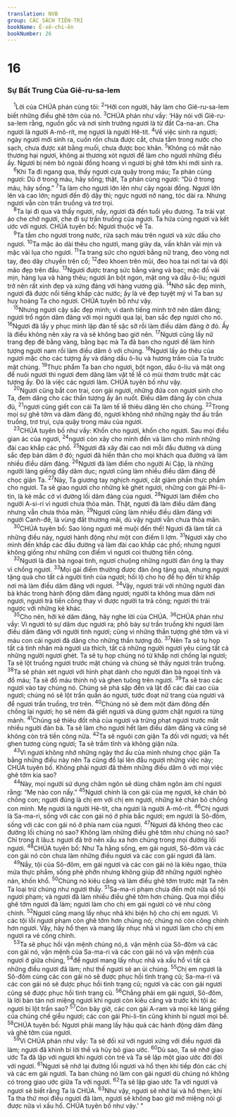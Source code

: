 ```yaml
---
translation: NVB
group: CÁC SÁCH TIÊN-TRI
bookName: Ê-xê-chi-ên 
bookNumber: 26
---
```


<div class="title"><h1>16</h1><h3>Sự Bất Trung Của Giê-ru-sa-lem </h3></div>
<span class="verse exe_16_1"> <sup>1</sup>Lời của CHÚA phán cùng tôi: </span>
<span class="verse exe_16_2"><sup>2</sup>“Hỡi con người, hãy làm cho Giê-ru-sa-lem biết những điều ghê tởm của nó. </span>
<span class="verse exe_16_3"><sup>3</sup>CHÚA phán như vầy: ‘Hãy nói với Giê-ru-sa-lem rằng, nguồn gốc và nơi sinh trưởng ngươi là từ đất Ca-na-an. Cha ngươi là người A-mô-rít, mẹ ngươi là người Hê-tít. </span>
<span class="verse exe_16_4"><sup>4</sup>Về việc sinh ra ngươi; ngày ngươi mới sinh ra, cuốn rốn chưa được cắt, chưa tắm trong nước cho sạch, chưa được xát bằng muối, chưa được bọc khăn. </span>
<span class="verse exe_16_5"><sup>5</sup>Không có mắt nào thương hại ngươi, không ai thương xót ngươi để làm cho ngươi những điều ấy. Ngươi bị ném bỏ ngoài đồng hoang vì ngươi bị ghê tởm khi mới sinh ra. <br/></span>
<span class="verse exe_16_6"> <sup>6</sup>Khi Ta đi ngang qua, thấy ngươi cựa quậy trong máu; Ta phán cùng ngươi: Dù ở trong máu, hãy sống; thật, Ta phán cùng ngươi: “Dù ở trong máu, hãy sống.” </span>
<span class="verse exe_16_7"><sup>7</sup>Ta làm cho ngươi lớn lên như cây ngoài đồng. Ngươi lớn lên và cao lớn; ngươi đến độ dậy thì; ngực ngươi nở nang, tóc dài ra. Nhưng ngươi vẫn còn trần truồng và trơ trọi. <br/></span>
<span class="verse exe_16_8"> <sup>8</sup>Ta lại đi qua và thấy ngươi, nầy, ngươi đã đến tuổi yêu đương. Ta trải vạt áo che chở ngươi, che đi sự trần truồng của ngươi. Ta hứa cùng ngươi và kết ước với ngươi. CHÚA tuyên bố: Ngươi thuộc về Ta. <br/></span>
<span class="verse exe_16_9"> <sup>9</sup>Ta tắm cho ngươi trong nước, rửa sạch máu trên ngươi và xức dầu cho ngươi. </span>
<span class="verse exe_16_10"><sup>10</sup>Ta mặc áo dài thêu cho ngươi, mang giày da, vấn khăn vải mịn và mặc vải lụa cho ngươi. </span>
<span class="verse exe_16_11"><sup>11</sup>Ta trang sức cho ngươi bằng nữ trang, đeo vòng nơi tay, đeo dây chuyền trên cổ; </span>
<span class="verse exe_16_12"><sup>12</sup>đeo khoen trên mũi, đeo hoa tai nơi tai và đội mão đẹp trên đầu. </span>
<span class="verse exe_16_13"><sup>13</sup>Ngươi được trang sức bằng vàng và bạc; mặc đồ vải mịn, hàng lụa và hàng thêu; ngươi ăn bột ngon, mật ong và dầu ô-liu; ngươi trở nên rất xinh đẹp và xứng đáng với hàng vương giả. </span>
<span class="verse exe_16_14"><sup>14</sup>Nhờ sắc đẹp mình, ngươi đã được nổi tiếng khắp các nước; ấy là vẻ đẹp tuyệt mỹ vì Ta ban sự huy hoàng Ta cho ngươi. CHÚA tuyên bố như vậy. <br/></span>
<span class="verse exe_16_15"> <sup>15</sup>Nhưng ngươi cậy sắc đẹp mình; vì danh tiếng mình trở nên dâm đãng; ngươi trổ ngón dâm đãng với mọi người qua lại, ban sắc đẹp ngươi cho nó. </span>
<span class="verse exe_16_16"><sup>16</sup>Ngươi đã lấy y phục mình lập đàn tế sặc sỡ rồi làm điều dâm đảng ở đó. Ấy là điều không nên xảy ra và sẽ không bao giờ nên. </span>
<span class="verse exe_16_17"><sup>17</sup>Ngươi cũng lấy nữ trang đẹp đẽ bằng vàng, bằng bạc mà Ta đã ban cho ngươi để làm hình tượng người nam rồi làm điều dâm ô với chúng. </span>
<span class="verse exe_16_18"><sup>18</sup>Ngươi lấy áo thêu của ngươi mặc cho các tượng ấy và dâng dầu ô-liu và hương trầm của Ta trước mặt chúng. </span>
<span class="verse exe_16_19"><sup>19</sup>Thực phẩm Ta ban cho ngươi, bột ngon, dầu ô-liu và mật ong để nuôi ngươi thì ngươi đem dâng làm vật tế lễ có mùi thơm trước mặt các tượng ấy. Đó là việc các ngươi làm. CHÚA tuyên bố như vậy. <br/></span>
<span class="verse exe_16_20"> <sup>20</sup>Ngươi cũng bắt con trai, con gái ngươi, những đứa con ngươi sinh cho Ta, đem dâng cho các thần tượng ấy ăn nuốt. Điều dâm đảng ấy còn chưa đủ, </span>
<span class="verse exe_16_21"><sup>21</sup>ngươi cũng giết con cái Ta làm tế lễ thiêu dâng lên cho chúng. </span>
<span class="verse exe_16_22"><sup>22</sup>Trong mọi sự ghê tởm và dâm đảng đó, ngươi không nhớ những ngày thơ ấu trần truồng, trơ trụi, cựa quậy trong máu của ngươi. <br/></span>
<span class="verse exe_16_23"> <sup>23</sup>CHÚA tuyên bố như vầy: Khốn cho ngươi, khốn cho ngươi. Sau mọi điều gian ác của ngươi, </span>
<span class="verse exe_16_24"><sup>24</sup>ngươi còn xây cho mình đền và làm cho mình những đài cao khắp các phố. </span>
<span class="verse exe_16_25"><sup>25</sup>Ngươi đã xây đài cao nơi mỗi đầu đường và dùng sắc đẹp bán dâm ở đó; ngươi đã hiến thân cho mọi khách qua đường và làm nhiều điều dâm đảng. </span>
<span class="verse exe_16_26"><sup>26</sup>Ngươi đã làm điếm cho người Ai Cập, là những người láng giềng đầy dâm dục; ngươi cũng làm nhiều điều dâm đảng để chọc giận Ta. </span>
<span class="verse exe_16_27"><sup>27</sup>Này, Ta giương tay nghịch ngươi, cắt giảm phần thực phẩm cho ngươi. Ta sẽ giao ngươi cho những kẻ ghét ngươi, những con gái Phi-li-tin, là kẻ mắc cở vì đường lối dâm đảng của ngươi. </span>
<span class="verse exe_16_28"><sup>28</sup>Ngươi làm điếm cho người A-si-ri vì ngươi chưa thỏa mãn. Thật, ngươi đã làm điều dâm đảng nhưng vẫn chưa thỏa mãn. </span>
<span class="verse exe_16_29"><sup>29</sup>Ngươi cũng làm nhiều điều dâm đảng với người Canh-đê, là vùng đất thương mãi, dù vậy ngươi vẫn chưa thỏa mãn. <br/></span>
<span class="verse exe_16_30"> <sup>30</sup>CHÚA tuyên bố: Sao lòng ngươi mê muội đến thế! Ngươi đã làm tất cả những điều này, ngươi hành động như một con điếm lì lợm. </span>
<span class="verse exe_16_31"><sup>31</sup>Ngươi xây cho mình đền khắp các đầu đường và làm đài cao khắp các phố; nhưng ngươi không giống như những con điếm vì ngươi coi thường tiền công. <br/></span>
<span class="verse exe_16_32"> <sup>32</sup>Ngươi là đàn bà ngoại tình, ngươi chuộng những người đàn ông lạ thay vì chồng ngươi. </span>
<span class="verse exe_16_33"><sup>33</sup>Mọi gái điếm thường được đàn ông tặng quà, nhưng ngươi tặng quà cho tất cả người tình của ngươi; hối lộ cho họ để họ đến từ khắp nơi mà làm điều dâm đãng với ngươi. </span>
<span class="verse exe_16_34"><sup>34</sup>Vậy, ngươi trái với những người đàn bà khác trong hành động dâm đảng ngươi; người ta không mua dâm nơi ngươi, ngươi trả tiền công thay vì được người ta trả công; ngươi thì trái ngược với những kẻ khác. <br/></span>
<span class="verse exe_16_35"> <sup>35</sup>Cho nên, hỡi kẻ dâm đảng, hãy nghe lời của CHÚA. </span>
<span class="verse exe_16_36"><sup>36</sup>CHÚA phán như vầy: Vì ngươi tỏ sự dâm dục ngươi ra; phô bày sự trần truồng khi ngươi làm điều dâm đãng với người tình ngươi; cũng vì những thần tượng ghê tởm và vì máu con cái ngươi đã dâng cho những thần tượng đó. </span>
<span class="verse exe_16_37"><sup>37</sup>Nên Ta sẽ tụ họp tất cả tình nhân mà ngươi ưa thích, tất cả những người ngươi yêu cùng tất cả những người ngươi ghét. Ta sẽ tụ họp chúng nó từ khắp nơi chống lại ngươi; Ta sẽ lột truồng ngươi trước mặt chúng và chúng sẽ thấy ngươi trần truồng. </span>
<span class="verse exe_16_38"><sup>38</sup>Ta sẽ phán xét ngươi với hình phạt dành cho người đàn bà ngoại tình và đổ máu; Ta sẽ đổ máu thịnh nộ và ghen tuông trên ngươi. </span>
<span class="verse exe_16_39"><sup>39</sup>Ta sẽ trao các ngươi vào tay chúng nó. Chúng sẽ phá sập đền và lật đổ các đài cao của ngươi; chúng nó sẽ lột trần quần áo ngươi, tước đoạt nữ trang của ngươi và để ngươi trần truồng, trơ trẽn. </span>
<span class="verse exe_16_40"><sup>40</sup>Chúng nó sẽ đem một đám đông đến chống lại ngươi; họ sẽ ném đá giết ngươi và dùng gươm chặt ngươi ra từng mảnh. </span>
<span class="verse exe_16_41"><sup>41</sup>Chúng sẽ thiêu đốt nhà của ngươi và trừng phạt ngươi trước mắt nhiều người đàn bà. Ta sẽ làm cho ngươi hết làm điều dâm đãng và cũng sẽ không còn trả tiền công nữa. </span>
<span class="verse exe_16_42"><sup>42</sup>Ta sẽ nguôi cơn giận Ta đối với ngươi; và hết ghen tương cùng ngươi; Ta sẽ trầm tĩnh và không giận nữa. <br/></span>
<span class="verse exe_16_43"> <sup>43</sup>Vì ngươi không nhớ những ngày thơ ấu của mình nhưng chọc giận Ta bằng những điều này nên Ta cũng đổ lại lên đầu ngươi những việc này; CHÚA tuyên bố. Không phải ngươi đã thêm những điều dâm ô với mọi việc ghê tởm kia sao? <br/></span>
<span class="verse exe_16_44"> <sup>44</sup>Này, mọi người sử dụng châm ngôn sẽ dùng châm ngôn ám chỉ ngươi rằng: “Mẹ nào con nấy.” </span>
<span class="verse exe_16_45"><sup>45</sup>Ngươi chính là con gái của mẹ ngươi, kẻ chán bỏ chồng con; ngươi đúng là chị em với chị em ngươi, những kẻ chán bỏ chồng con mình. Mẹ ngươi là người Hê-tít, cha ngươi là người A-mô-rít. </span>
<span class="verse exe_16_46"><sup>46</sup>Chị ngươi là Sa-ma-ri, sống với các con gái nó ở phía bắc ngươi; em ngươi là Sô-đôm, sống với các con gái nó ở phía nam của ngươi. </span>
<span class="verse exe_16_47"><sup>47</sup>Ngươi đã không theo các đường lối chúng nó sao? Không làm những điều ghê tởm như chúng nó sao? Chỉ trong ít lâu<a data-toggle="tooltip" data-placement="bottom" title="Ctd: ấy là việc nhỏ">⚓</a> ngươi đã trở nên xấu xa hơn chúng trong mọi đường lối ngươi. </span>
<span class="verse exe_16_48"><sup>48</sup>CHÚA tuyên bố: Như Ta hằng sống, em gái ngươi, Sô-đôm và các con gái nó còn chưa làm những điều ngươi và các con gái ngươi đã làm. <br/></span>
<span class="verse exe_16_49"> <sup>49</sup>Nầy, tội của Sô-đôm, em gái ngươi và các con gái nó là kiêu ngạo, thừa mứa thực phẩm, sống phè phỡn nhưng không giúp đỡ những người nghèo nàn, khốn khổ. </span>
<span class="verse exe_16_50"><sup>50</sup>Chúng nó kiêu căng và làm điều ghê tởm trước mặt Ta nên Ta loại trừ chúng như ngươi thấy. </span>
<span class="verse exe_16_51"><sup>51</sup>Sa-ma-ri phạm chưa đến một nửa số tội ngươi phạm; và ngươi đã làm nhiều điều ghê tởm hơn chúng. Qua mọi điều ghê tởm ngươi đã làm; ngươi làm cho chị em gái ngươi có vẻ như công chính. </span>
<span class="verse exe_16_52"><sup>52</sup>Ngươi cũng mang lấy nhục nhã khi biện hộ cho chị em ngươi. Vì các tội lỗi ngươi phạm còn ghê tởm hơn chúng nó; chúng nó còn công chính hơn ngươi. Vậy, hãy hổ thẹn và mang lấy nhục nhã vì ngươi làm cho chị em ngươi ra vẻ công chính. <br/></span>
<span class="verse exe_16_53"> <sup>53</sup>Ta sẽ phục hồi vận mệnh chúng nó,<a data-toggle="tooltip" data-placement="bottom" title="Ctd: trả lại tù binh">⚓</a> vận mệnh của Sô-đôm và các con gái nó, vận mệnh của Sa-ma-ri và các con gái nó và vận mệnh của ngươi ở giữa chúng, </span>
<span class="verse exe_16_54"><sup>54</sup>để ngươi mang lấy nhục nhã và xấu hổ vì tất cả những điều ngươi đã làm; như thế ngươi sẽ an ủi chúng. </span>
<span class="verse exe_16_55"><sup>55</sup>Chị em ngươi là Sô-đôm cùng các con gái nó sẽ được phục hồi tình trạng cũ; Sa-ma-ri và các con gái nó sẽ được phục hồi tình trạng cũ; ngươi và các con gái ngươi cũng sẽ được phục hồi tình trạng cũ. </span>
<span class="verse exe_16_56"><sup>56</sup>Chẳng phải em gái ngươi, Sô-đôm, là lời bàn tán nơi miệng ngươi khi ngươi còn kiêu căng và trước khi tội ác ngươi bị lột trần sao? </span>
<span class="verse exe_16_57"><sup>57</sup>Còn bây giờ, các con gái A-ram và mọi kẻ láng giềng của chúng chế giễu ngươi; các con gái Phi-li-tin cũng khinh bỉ ngươi mọi bề. </span>
<span class="verse exe_16_58"><sup>58</sup>CHÚA tuyên bố: Ngươi phải mang lấy hậu quả các hành động dâm đãng và ghê tởm của ngươi. <br/></span>
<span class="verse exe_16_59"> <sup>59</sup>Vì CHÚA phán như vầy: Ta sẽ đối xử với ngươi xứng với điều ngươi đã làm; ngươi đã khinh bỉ lời thề và hủy bỏ giao ước. </span>
<span class="verse exe_16_60"><sup>60</sup>Dù sao, Ta sẽ nhớ giao ước Ta đã lập với ngươi khi ngươi còn trẻ và Ta sẽ lập một giao ước đời đời với ngươi. </span>
<span class="verse exe_16_61"><sup>61</sup>Ngươi sẽ nhớ lại đường lối ngươi và hổ thẹn khi tiếp đón các chị và các em gái ngươi. Ta ban chúng nó làm con gái ngươi dù chúng nó không có trong giao ước giữa Ta với ngươi. </span>
<span class="verse exe_16_62"><sup>62</sup>Ta sẽ lập giao ước Ta với ngươi và ngươi sẽ biết rằng Ta là CHÚA. </span>
<span class="verse exe_16_63"><sup>63</sup>Như vậy, ngươi sẽ nhớ lại và hổ thẹn; khi Ta tha thứ mọi điều ngươi đã làm, ngươi sẽ không bao giờ mở miệng nói gì được nữa vì xấu hổ. CHÚA tuyên bố như vậy.’ ” <br/></span>
